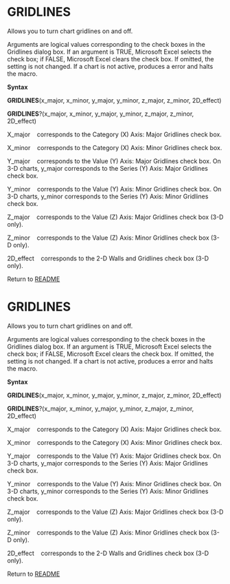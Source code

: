 # GRIDLINES

Allows you to turn chart gridlines on and off.

Arguments are logical values corresponding to the check boxes in the
Gridlines dialog box. If an argument is TRUE, Microsoft Excel selects
the check box; if FALSE, Microsoft Excel clears the check box. If
omitted, the setting is not changed. If a chart is not active, produces
a error and halts the macro.

**Syntax**

**GRIDLINES**(x\_major, x\_minor, y\_major, y\_minor, z\_major,
z\_minor, 2D\_effect)

**GRIDLINES**?(x\_major, x\_minor, y\_major, y\_minor, z\_major,
z\_minor, 2D\_effect)

X\_major&nbsp;&nbsp;&nbsp;&nbsp;corresponds to the Category (X) Axis:
Major Gridlines check box.

X\_minor&nbsp;&nbsp;&nbsp;&nbsp;corresponds to the Category (X) Axis:
Minor Gridlines check box.

Y\_major&nbsp;&nbsp;&nbsp;&nbsp;corresponds to the Value (Y) Axis: Major
Gridlines check box. On 3-D charts, y\_major corresponds to the Series
(Y) Axis: Major Gridlines check box.

Y\_minor&nbsp;&nbsp;&nbsp;&nbsp;corresponds to the Value (Y) Axis: Minor
Gridlines check box. On 3-D charts, y\_minor corresponds to the Series
(Y) Axis: Minor Gridlines check box.

Z\_major&nbsp;&nbsp;&nbsp;&nbsp;corresponds to the Value (Z) Axis: Major
Gridlines check box (3-D only).

Z\_minor&nbsp;&nbsp;&nbsp;&nbsp;corresponds to the Value (Z) Axis: Minor
Gridlines check box (3-D only).

2D\_effect&nbsp;&nbsp;&nbsp;&nbsp;corresponds to the 2-D Walls and
Gridlines check box (3-D only).



Return to [README](README.md#G)

# GRIDLINES

Allows you to turn chart gridlines on and off.

Arguments are logical values corresponding to the check boxes in the
Gridlines dialog box. If an argument is TRUE, Microsoft Excel selects
the check box; if FALSE, Microsoft Excel clears the check box. If
omitted, the setting is not changed. If a chart is not active, produces
a error and halts the macro.

**Syntax**

**GRIDLINES**(x\_major, x\_minor, y\_major, y\_minor, z\_major,
z\_minor, 2D\_effect)

**GRIDLINES**?(x\_major, x\_minor, y\_major, y\_minor, z\_major,
z\_minor, 2D\_effect)

X\_major&nbsp;&nbsp;&nbsp;&nbsp;corresponds to the Category (X) Axis:
Major Gridlines check box.

X\_minor&nbsp;&nbsp;&nbsp;&nbsp;corresponds to the Category (X) Axis:
Minor Gridlines check box.

Y\_major&nbsp;&nbsp;&nbsp;&nbsp;corresponds to the Value (Y) Axis: Major
Gridlines check box. On 3-D charts, y\_major corresponds to the Series
(Y) Axis: Major Gridlines check box.

Y\_minor&nbsp;&nbsp;&nbsp;&nbsp;corresponds to the Value (Y) Axis: Minor
Gridlines check box. On 3-D charts, y\_minor corresponds to the Series
(Y) Axis: Minor Gridlines check box.

Z\_major&nbsp;&nbsp;&nbsp;&nbsp;corresponds to the Value (Z) Axis: Major
Gridlines check box (3-D only).

Z\_minor&nbsp;&nbsp;&nbsp;&nbsp;corresponds to the Value (Z) Axis: Minor
Gridlines check box (3-D only).

2D\_effect&nbsp;&nbsp;&nbsp;&nbsp;corresponds to the 2-D Walls and
Gridlines check box (3-D only).



Return to [README](README.md#G)

